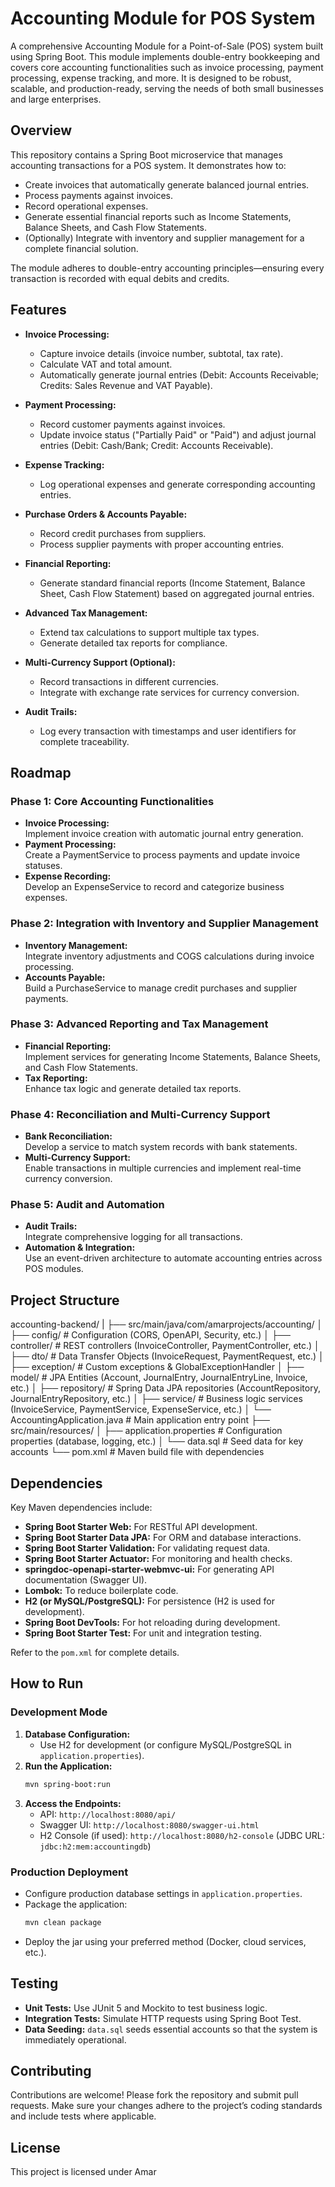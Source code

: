 # Accounting Module for POS System

A comprehensive Accounting Module for a Point-of-Sale (POS) system built using Spring Boot. This module implements double-entry bookkeeping and covers core accounting functionalities such as invoice processing, payment processing, expense tracking, and more. It is designed to be robust, scalable, and production-ready, serving the needs of both small businesses and large enterprises.

## Overview

This repository contains a Spring Boot microservice that manages accounting transactions for a POS system. It demonstrates how to:
- Create invoices that automatically generate balanced journal entries.
- Process payments against invoices.
- Record operational expenses.
- Generate essential financial reports such as Income Statements, Balance Sheets, and Cash Flow Statements.
- (Optionally) Integrate with inventory and supplier management for a complete financial solution.

The module adheres to double-entry accounting principles—ensuring every transaction is recorded with equal debits and credits.

## Features

- **Invoice Processing:**  
  - Capture invoice details (invoice number, subtotal, tax rate).
  - Calculate VAT and total amount.
  - Automatically generate journal entries (Debit: Accounts Receivable; Credits: Sales Revenue and VAT Payable).

- **Payment Processing:**  
  - Record customer payments against invoices.
  - Update invoice status ("Partially Paid" or "Paid") and adjust journal entries (Debit: Cash/Bank; Credit: Accounts Receivable).

- **Expense Tracking:**  
  - Log operational expenses and generate corresponding accounting entries.

- **Purchase Orders & Accounts Payable:**  
  - Record credit purchases from suppliers.
  - Process supplier payments with proper accounting entries.

- **Financial Reporting:**  
  - Generate standard financial reports (Income Statement, Balance Sheet, Cash Flow Statement) based on aggregated journal entries.

- **Advanced Tax Management:**  
  - Extend tax calculations to support multiple tax types.
  - Generate detailed tax reports for compliance.

- **Multi-Currency Support (Optional):**  
  - Record transactions in different currencies.
  - Integrate with exchange rate services for currency conversion.

- **Audit Trails:**  
  - Log every transaction with timestamps and user identifiers for complete traceability.

## Roadmap

### Phase 1: Core Accounting Functionalities
- **Invoice Processing:**  
  Implement invoice creation with automatic journal entry generation.
- **Payment Processing:**  
  Create a PaymentService to process payments and update invoice statuses.
- **Expense Recording:**  
  Develop an ExpenseService to record and categorize business expenses.

### Phase 2: Integration with Inventory and Supplier Management
- **Inventory Management:**  
  Integrate inventory adjustments and COGS calculations during invoice processing.
- **Accounts Payable:**  
  Build a PurchaseService to manage credit purchases and supplier payments.

### Phase 3: Advanced Reporting and Tax Management
- **Financial Reporting:**  
  Implement services for generating Income Statements, Balance Sheets, and Cash Flow Statements.
- **Tax Reporting:**  
  Enhance tax logic and generate detailed tax reports.

### Phase 4: Reconciliation and Multi-Currency Support
- **Bank Reconciliation:**  
  Develop a service to match system records with bank statements.
- **Multi-Currency Support:**  
  Enable transactions in multiple currencies and implement real-time currency conversion.

### Phase 5: Audit and Automation
- **Audit Trails:**  
  Integrate comprehensive logging for all transactions.
- **Automation & Integration:**  
  Use an event-driven architecture to automate accounting entries across POS modules.

## Project Structure

accounting-backend/
|
├── src/main/java/com/amarprojects/accounting/
│   ├── config/                # Configuration (CORS, OpenAPI, Security, etc.)
│   ├── controller/            # REST controllers (InvoiceController, PaymentController, etc.)
│   ├── dto/                   # Data Transfer Objects (InvoiceRequest, PaymentRequest, etc.)
│   ├── exception/             # Custom exceptions & GlobalExceptionHandler
│   ├── model/                 # JPA Entities (Account, JournalEntry, JournalEntryLine, Invoice, etc.)
│   ├── repository/            # Spring Data JPA repositories (AccountRepository, JournalEntryRepository, etc.)
│   ├── service/               # Business logic services (InvoiceService, PaymentService, ExpenseService, etc.)
│   └── AccountingApplication.java  # Main application entry point
├── src/main/resources/
│   ├── application.properties # Configuration properties (database, logging, etc.)
│   └── data.sql               # Seed data for key accounts
└── pom.xml                    # Maven build file with dependencies


## Dependencies

Key Maven dependencies include:
- **Spring Boot Starter Web:** For RESTful API development.
- **Spring Boot Starter Data JPA:** For ORM and database interactions.
- **Spring Boot Starter Validation:** For validating request data.
- **Spring Boot Starter Actuator:** For monitoring and health checks.
- **springdoc-openapi-starter-webmvc-ui:** For generating API documentation (Swagger UI).
- **Lombok:** To reduce boilerplate code.
- **H2 (or MySQL/PostgreSQL):** For persistence (H2 is used for development).
- **Spring Boot DevTools:** For hot reloading during development.
- **Spring Boot Starter Test:** For unit and integration testing.

Refer to the `pom.xml` for complete details.

## How to Run

### Development Mode
1. **Database Configuration:**  
   - Use H2 for development (or configure MySQL/PostgreSQL in `application.properties`).
2. **Run the Application:**  
   ```bash
   mvn spring-boot:run
   ```
3. **Access the Endpoints:**  
   - API: `http://localhost:8080/api/`
   - Swagger UI: `http://localhost:8080/swagger-ui.html`
   - H2 Console (if used): `http://localhost:8080/h2-console` (JDBC URL: `jdbc:h2:mem:accountingdb`)

### Production Deployment
- Configure production database settings in `application.properties`.
- Package the application:
  ```bash
  mvn clean package
  ```
- Deploy the jar using your preferred method (Docker, cloud services, etc.).

## Testing

- **Unit Tests:** Use JUnit 5 and Mockito to test business logic.
- **Integration Tests:** Simulate HTTP requests using Spring Boot Test.
- **Data Seeding:** `data.sql` seeds essential accounts so that the system is immediately operational.

## Contributing

Contributions are welcome! Please fork the repository and submit pull requests. Make sure your changes adhere to the project’s coding standards and include tests where applicable.

## License

This project is licensed under Amar
